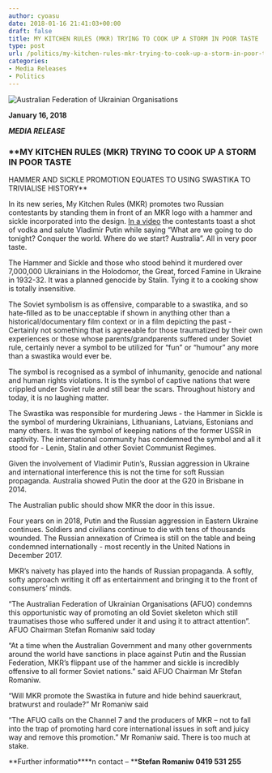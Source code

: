 ```yaml
---
author: cyoasu
date: 2018-01-16 21:41:03+00:00
draft: false
title: MY KITCHEN RULES (MKR) TRYING TO COOK UP A STORM IN POOR TASTE
type: post
url: /politics/my-kitchen-rules-mkr-trying-to-cook-up-a-storm-in-poor-taste/
categories:
- Media Releases
- Politics
---
```


![Australian Federation of Ukrainian Organisations](http://www.ozeukes.com/wp-content/uploads/2014/10/image001.png)


**January 16, 2018**


**_MEDIA RELEASE_**





### **MY KITCHEN RULES (MKR) TRYING TO COOK UP A STORM IN POOR TASTE
HAMMER AND SICKLE PROMOTION EQUATES TO USING SWASTIKA TO TRIVIALISE HISTORY**


In its new series, My Kitchen Rules (MKR) promotes two Russian contestants by standing them in front of an MKR logo with a hammer and sickle incorporated into the design. [In a video](https://www.youtube.com/watch?v=AsnbjL1Y-n8) the contestants toast a shot of vodka and salute Vladimir Putin while saying “What are we going to do tonight? Conquer the world. Where do we start? Australia”. All in very poor taste.

The Hammer and Sickle and those who stood behind it murdered over 7,000,000 Ukrainians in the Holodomor, the Great, forced Famine in Ukraine in 1932-32. It was a planned genocide by Stalin. Tying it to a cooking show is totally insensitive.

The Soviet symbolism is as offensive, comparable to a swastika, and so hate-filled as to be unacceptable if shown in anything other than a historical/documentary film context or in a film depicting the past - Certainly not something that is agreeable for those traumatized by their own experiences or those whose parents/grandparents suffered under Soviet rule, certainly never a symbol to be utilized for “fun” or “humour” any more than a swastika would ever be.

The symbol is recognised as a symbol of inhumanity, genocide and national and human rights violations. It is the symbol of captive nations that were crippled under Soviet rule and still bear the scars. Throughout history and today, it is no laughing matter.

The Swastika was responsible for murdering Jews - the Hammer in Sickle is the symbol of murdering Ukrainians, Lithuanians, Latvians, Estonians and many others. It was the symbol of keeping nations of the former USSR in captivity. The international community has condemned the symbol and all it stood for - Lenin, Stalin and other Soviet Communist Regimes.

Given the involvement of Vladimir Putin’s, Russian aggression in Ukraine and international interference this is not the time for soft Russian propaganda. Australia showed Putin the door at the G20 in Brisbane in 2014.

The Australian public should show MKR the door in this issue.

Four years on in 2018, Putin and the Russian aggression in Eastern Ukraine continues. Soldiers and civilians continue to die with tens of thousands wounded. The Russian annexation of Crimea is still on the table and being condemned internationally - most recently in the United Nations in December 2017.

MKR’s naivety has played into the hands of Russian propaganda. A softly, softy approach writing it off as entertainment and bringing it to the front of consumers’ minds.

“The Australian Federation of Ukrainian Organisations (AFUO) condemns this opportunistic way of promoting an old Soviet skeleton which still traumatises those who suffered under it and using it to attract attention”. AFUO Chairman Stefan Romaniw said today

“At a time when the Australian Government and many other governments around the world have sanctions in place against Putin and the Russian Federation, MKR’s flippant use of the hammer and sickle is incredibly offensive to all former Soviet nations.” said AFUO Chairman Mr Stefan Romaniw.

“Will MKR promote the Swastika in future and hide behind sauerkraut, bratwurst and roulade?” Mr Romaniw said

“The AFUO calls on the Channel 7 and the producers of MKR – not to fall into the trap of promoting hard core international issues in soft and juicy way and remove this promotion.” Mr Romaniw said. There is too much at stake.

**Further informatio****n contact – ****Stefan Romaniw 0419 531 255**
